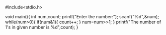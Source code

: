 #include<stdio.h>

void main(){
    int num,count;
    printf("Enter the number:");
    scanf("%d",&num);
    while(num>0){
        if(num&1){
            count++;
        }
        num=num>>1;
    }
    printf("The number of 1's in given number is %d",count);
}

